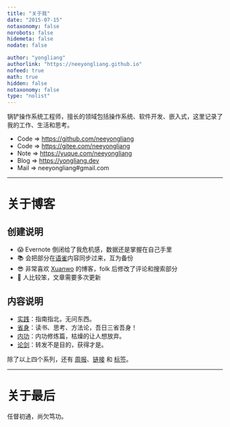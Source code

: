 ```yaml
---
title: "关于我"
date: "2015-07-15"
notaxonomy: false
norobots: false
hidemeta: false
nodate: false

author: "yongliang"
authorlink: "https://neeyongliang.github.io"
nofeed: true
math: true
hidden: false
notaxonomy: false
type: "nolist"
---
```


锅铲操作系统工程师，擅长的领域包括操作系统、软件开发、嵌入式，这里记录了我的工作、生活和思考。

- Code => https://github.com/neeyongliang
- Code => https://gitee.com/neeyongliang
- Note => https://yuque.com/neeyongliang
- Blog => https://yongliang.dev
- Mail => neeyongliang#gmail.com

---

# 关于博客

## 创建说明
- 😱 Evernote 倒闭给了我危机感，数据还是掌握在自己手里
- 📚 会把部分在[语雀](https://yuque.com/neeyongliang)内容同步过来，互为备份
- 😎 非常喜欢 [Xuanwo](https://xuanwo.io) 的博客，folk 后修改了评论和搜索部分
- 🙏 人比较笨，文章需要多次更新

## 内容说明
- [实践](/noask/)：指南指北，无问东西。
- [省身](/think/)：读书、思考、方法论，吾日三省吾身！
- [内功](/fstgu/)：内功修炼篇，枯燥的让人想放弃。
- [论剑](/trans/)：转发不是目的，获得才是。

除了以上四个系列，还有 [周报](/reports/)、[链接](/links/) 和 [标签](/tags/)。

---
# 关于最后

任督初通，尚欠笃功。
